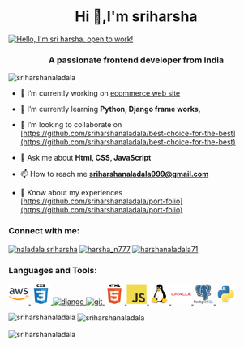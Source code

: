 <h1 align="center">Hi 👋,I'm sriharsha</h1>
<p align="left"><a href="https://www.linkedin.com/in/naladala-sriharsha-18aa60169/"><img width="25%" alt="Hello, I'm sri harsha. open to work!" src="./assets_1/Sri harsha.gif" /></a></p>
<h3 align="center">A passionate frontend developer from India</h3>

<p align="left"> <img src="https://komarev.com/ghpvc/?username=sriharshanaladala&label=Profile%20views&color=0e75b6&style=flat" alt="sriharshanaladala" /> </p>

- 🔭 I’m currently working on [ecommerce web site](https://github.com/sriharshanaladala/best-choice-for-the-best)

- 🌱 I’m currently learning **Python, Django frame works,**

- 👯 I’m looking to collaborate on [https://github.com/sriharshanaladala/best-choice-for-the-best](https://github.com/sriharshanaladala/best-choice-for-the-best)

- 💬 Ask me about **Html, CSS, JavaScript**

- 📫 How to reach me **sriharshanaladala999@gmail.com**

- 📄 Know about my experiences [https://github.com/sriharshanaladala/port-folio](https://github.com/sriharshanaladala/port-folio)

<h3 align="left">Connect with me:</h3>
<p align="left">
<a href="https://linkedin.com/in/naladala sriharsha" target="blank"><img align="center" src="https://raw.githubusercontent.com/rahuldkjain/github-profile-readme-generator/master/src/images/icons/Social/linked-in-alt.svg" alt="naladala sriharsha" height="30" width="40" /></a>
<a href="https://instagram.com/harsha_n777" target="blank"><img align="center" src="https://raw.githubusercontent.com/rahuldkjain/github-profile-readme-generator/master/src/images/icons/Social/instagram.svg" alt="harsha_n777" height="30" width="40" /></a>
<a href="https://www.hackerrank.com/harshanaladala71" target="blank"><img align="center" src="https://raw.githubusercontent.com/rahuldkjain/github-profile-readme-generator/master/src/images/icons/Social/hackerrank.svg" alt="harshanaladala71" height="30" width="40" /></a>
</p>

<h3 align="left">Languages and Tools:</h3>
<p align="left"> <a href="https://aws.amazon.com" target="_blank" rel="noreferrer"> <img src="https://raw.githubusercontent.com/devicons/devicon/master/icons/amazonwebservices/amazonwebservices-original-wordmark.svg" alt="aws" width="40" height="40"/> </a> <a href="https://www.w3schools.com/css/" target="_blank" rel="noreferrer"> <img src="https://raw.githubusercontent.com/devicons/devicon/master/icons/css3/css3-original-wordmark.svg" alt="css3" width="40" height="40"/> </a> <a href="https://www.djangoproject.com/" target="_blank" rel="noreferrer"> <img src="https://cdn.worldvectorlogo.com/logos/django.svg" alt="django" width="40" height="40"/> </a> <a href="https://git-scm.com/" target="_blank" rel="noreferrer"> <img src="https://www.vectorlogo.zone/logos/git-scm/git-scm-icon.svg" alt="git" width="40" height="40"/> </a> <a href="https://www.w3.org/html/" target="_blank" rel="noreferrer"> <img src="https://raw.githubusercontent.com/devicons/devicon/master/icons/html5/html5-original-wordmark.svg" alt="html5" width="40" height="40"/> </a> <a href="https://developer.mozilla.org/en-US/docs/Web/JavaScript" target="_blank" rel="noreferrer"> <img src="https://raw.githubusercontent.com/devicons/devicon/master/icons/javascript/javascript-original.svg" alt="javascript" width="40" height="40"/> </a> <a href="https://www.linux.org/" target="_blank" rel="noreferrer"> <img src="https://raw.githubusercontent.com/devicons/devicon/master/icons/linux/linux-original.svg" alt="linux" width="40" height="40"/> </a> <a href="https://www.oracle.com/" target="_blank" rel="noreferrer"> <img src="https://raw.githubusercontent.com/devicons/devicon/master/icons/oracle/oracle-original.svg" alt="oracle" width="40" height="40"/> </a> <a href="https://www.postgresql.org" target="_blank" rel="noreferrer"> <img src="https://raw.githubusercontent.com/devicons/devicon/master/icons/postgresql/postgresql-original-wordmark.svg" alt="postgresql" width="40" height="40"/> </a> <a href="https://www.python.org" target="_blank" rel="noreferrer"> <img src="https://raw.githubusercontent.com/devicons/devicon/master/icons/python/python-original.svg" alt="python" width="40" height="40"/> </a> </p>

<p><img align="left" src="https://github-readme-stats.vercel.app/api/top-langs?username=sriharshanaladala&show_icons=true&locale=en&layout=compact" alt="sriharshanaladala" /></p>

<p>&nbsp;<img align="center" src="https://github-readme-stats.vercel.app/api?username=sriharshanaladala&show_icons=true&locale=en" alt="sriharshanaladala" /></p>

<p><img align="center" src="https://github-readme-streak-stats.herokuapp.com/?user=sriharshanaladala&" alt="sriharshanaladala" /></p>
